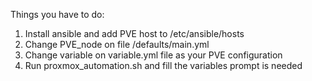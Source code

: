 Things you have to do: 
1. Install ansible and add PVE host to /etc/ansible/hosts 
2. Change PVE_node on file /defaults/main.yml 
3. Change variable on variable.yml file as your PVE configuration 
4. Run proxmox_automation.sh and fill the variables prompt is needed 
